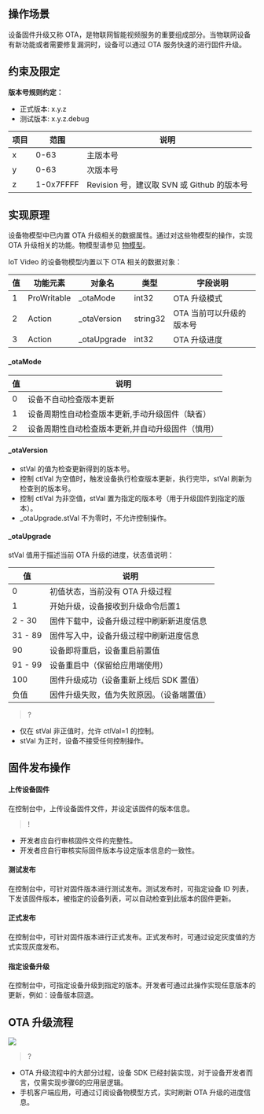 
## 操作场景
设备固件升级又称 OTA，是物联网智能视频服务的重要组成部分。当物联网设备有新功能或者需要修复漏洞时，设备可以通过 OTA 服务快速的进行固件升级。

## 约束及限定
**版本号规则约定：**
- 正式版本: x.y.z
- 测试版本: x.y.z.debug

项目| 范围    | 说明
----|---------|------------------------------------
  x |0-63     | 主版本号
  y |0-63     | 次版本号
  z |1-0x7FFFF| Revision 号，建议取 SVN 或 Github 的版本号


## 实现原理
设备物模型中已内置 OTA 升级相关的数据属性。通过对这些物模型的操作，实现 OTA 升级相关的功能。物模型请参见 [物模型](https://cloud.tencent.com/document/product/1131/42230)。


IoT Video 的设备物模型内置以下 OTA 相关的数据对象：

值| 功能元素    | 对象名         |  类型  |字段说明
--|-------------|----------------|--------|---------------------
 1| ProWritable |_otaMode        |int32   |OTA 升级模式
 2| Action      |_otaVersion     |string32|OTA 当前可以升级的版本号
 3| Action      |_otaUpgrade     |int32   |OTA 升级进度

#### _otaMode

| 值  | 说明| 
|---------|---------|
|  0  | 设备不自动检查版本更新 | 
| 1  | 设备周期性自动检查版本更新,手动升级固件（缺省）|
|2 | 设备周期性自动检查版本更新,并自动升级固件（慎用） | 
 
#### _otaVersion
- stVal 的值为检查更新得到的版本号。
- 控制 ctlVal 为空值时，触发设备执行检查版本更新，执行完毕，stVal 刷新为检查到的版本号。
- 控制 ctlVal 为非空值，stVal 置为指定的版本号（用于升级固件到指定的版本）。
-  _otaUpgrade.stVal 不为零时，不允许控制操作。
  
#### _otaUpgrade

stVal 值用于描述当前 OTA 升级的进度，状态值说明：
    
值   | 说明
-----|---------------------------------------
0   | 初值状态，当前没有 OTA 升级过程
1   | 开始升级，设备接收到升级命令后置1
2 - 30| 固件下载中，设备升级过程中刷新新进度信息
31 - 89| 固件写入中，设备升级过程中刷新进度信息
90   | 设备即将重启，设备重启前置值
91 - 99| 设备重启中（保留给应用端使用）
100  | 固件升级成功（设备重新上线后 SDK 置值）
负值| 因件升级失败，值为失败原因。（设备端置值）

>?
- 仅在 stVal 非正值时，允许 ctlVal=1 的控制。
- stVal 为正时，设备不接受任何控制操作。

## 固件发布操作
#### 上传设备固件
在控制台中，上传设备固件文件，并设定该固件的版本信息。

>!
- 开发者应自行审核固件文件的完整性。
- 开发者应自行审核实际固件版本与设定版本信息的一致性。

#### 测试发布
在控制台中，可针对固件版本进行测试发布。测试发布时，可指定设备 ID 列表，下发该固件版本，被指定的设备列表，可以自动检查到此版本的固件更新。

#### 正式发布
在控制台中，可针对固件版本进行正式发布。正式发布时，可通过设定灰度值的方式实现灰度发布。

#### 指定设备升级
在控制台中，可指定设备升级到指定的版本。开发者可通过此操作实现任意版本的更新，例如：设备版本回退。

## OTA 升级流程
![](https://main.qcloudimg.com/raw/3eeb2581847205028eb59dcb07da2c63.png)

>? 
- OTA 升级流程中的大部分过程，设备 SDK 已经封装实现，对于设备开发者而言，仅需实现步骤6的应用层逻辑。
- 手机客户端应用，可通过订阅设备物模型方式，实时刷新 OTA 升级的进度信息。

